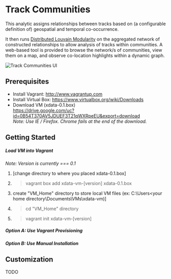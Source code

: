 Track Communities
===================
This analytic assigns relationships between tracks based on (a configurable definition of) geospatial and temporal co-occurrence.

It then runs [Distributed Louvain Modularity](http://sotera.github.io/distributed-louvain-modularity/) on the aggregated network of constructed relationships to allow analysis of tracks within communities.  A web-based tool is provided to browse the network/s of communities, view them on a map, and observe co-location highlights within a dynamic graph.

![Track Communities UI](https://raw.githubusercontent.com/Sotera/track-communities/master/docs/track-communities-example.png)

## Prerequisites
*	Install Vagrant: http://www.vagrantup.com
*	Install Virtual Box: https://www.virtualbox.org/wiki/Downloads
*	Download VM (xdata-0.1.box) <br/>
  https://drive.google.com/uc?id=0B54T370AV5JDUEF3T21qWXRpeEU&export=download <br/>
  _Note: Use IE / Firefox. Chrome fails at the end of the download._

## Getting Started

##### Load VM into Vagrant
_Note: Version is currently === 0.1_ <br/>
1.  [change directory to where you placed xdata-0.1.box]

2.	> vagrant box add xdata-vm-[version] xdata-0.1.box

3.  create "VM_Home" directory to store local VM files (ex: C:\Users\<your home directory\Documents\VMs\xdata-vm\)]

4.	> cd "VM_Home" directory

5.	> vagrant init xdata-vm-[version]


##### Option A: Use Vagrant Provisioning


##### Option B: Use Manual Installation

## Customization
TODO

